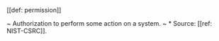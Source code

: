 [[def: permission]]

~ Authorization to perform some action on a system.
~ * Source: [[ref: NIST-CSRC]].

